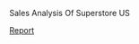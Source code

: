 Sales Analysis Of Superstore US

[Report](https://daluchkin.github.io/superstore-us-sales-analysis/)
